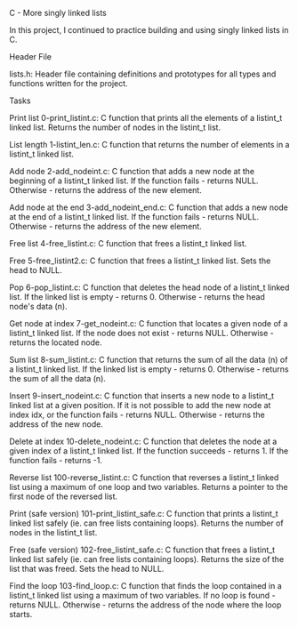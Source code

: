 C - More singly linked lists

In this project, I continued to practice building and using singly linked lists in C.

Header File

lists.h: Header file containing definitions and prototypes for all types and functions written for the project.

Tasks

Print list
0-print_listint.c: C function that prints all the elements of a listint_t linked list. Returns the number of nodes in the listint_t list.

List length
1-listint_len.c: C function that returns the number of elements in a listint_t linked list.

Add node
2-add_nodeint.c: C function that adds a new node at the beginning of a listint_t linked list. If the function fails - returns NULL. Otherwise - returns the address of the new element.

Add node at the end
3-add_nodeint_end.c: C function that adds a new node at the end of a listint_t linked list. If the function fails - returns NULL. Otherwise - returns the address of the new element.

Free list
4-free_listint.c: C function that frees a listint_t linked list.

Free
5-free_listint2.c: C function that frees a listint_t linked list. Sets the head to NULL.

Pop
6-pop_listint.c: C function that deletes the head node of a listint_t linked list. If the linked list is empty - returns 0. Otherwise - returns the head node's data (n).

Get node at index
7-get_nodeint.c: C function that locates a given node of a listint_t linked list. If the node does not exist - returns NULL. Otherwise - returns the located node.

Sum list
8-sum_listint.c: C function that returns the sum of all the data (n) of a listint_t linked list. If the linked list is empty - returns 0. Otherwise - returns the sum of all the data (n).

Insert
9-insert_nodeint.c: C function that inserts a new node to a listint_t linked list at a given position. If it is not possible to add the new node at index idx, or the function fails - returns NULL. Otherwise - returns the address of the new node.

Delete at index
10-delete_nodeint.c: C function that deletes the node at a given index of a listint_t linked list. If the function succeeds - returns 1. If the function fails - returns -1.

Reverse list
100-reverse_listint.c: C function that reverses a listint_t linked list using a maximum of one loop and two variables. Returns a pointer to the first node of the reversed list.

Print (safe version)
101-print_listint_safe.c: C function that prints a listint_t linked list safely (ie. can free lists containing loops). Returns the number of nodes in the listint_t list.

Free (safe version)
102-free_listint_safe.c: C function that frees a listint_t linked list safely (ie. can free lists containing loops). Returns the size of the list that was freed. Sets the head to NULL.

Find the loop
103-find_loop.c: C function that finds the loop contained in a listint_t linked list using a maximum of two variables. If no loop is found - returns NULL. Otherwise - returns the address of the node where the loop starts.
